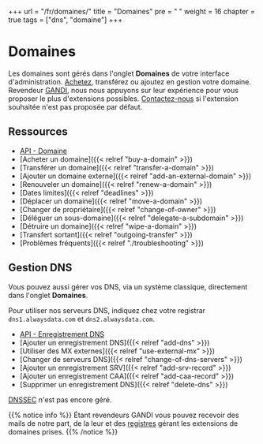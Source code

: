 +++
url = "/fr/domaines/"
title = "Domaines"
pre = "<i class='fas fa-fw fa-server'></i> "
weight = 16
chapter = true
tags = ["dns", "domaine"]
+++

# Domaines

Les domaines sont gérés dans l'onglet **Domaines** de votre interface d'administration. [Achetez](https://www.alwaysdata.com/fr/domaines/#main), transférez ou ajoutez en gestion votre domaine. Revendeur [GANDI](https://www.gandi.net/fr), nous nous appuyons sur leur expérience pour vous proposer le plus d'extensions possibles. [Contactez-nous](https://admin.alwaysdata.com/support/add/) si l'extension souhaitée n'est pas proposée par défaut.

## Ressources

- [API - Domaine](https://api.alwaysdata.com/v1/domain/doc/)
- [Acheter un domaine]({{< relref "buy-a-domain" >}})
- [Transférer un domaine]({{< relref "transfer-a-domain" >}})
- [Ajouter un domaine externe]({{< relref "add-an-external-domain" >}})
- [Renouveler un domaine]({{< relref "renew-a-domain" >}})
- [Dates limites]({{< relref "deadlines" >}})
- [Déplacer un domaine]({{< relref "move-a-domain" >}})
- [Changer de propriétaire]({{< relref "change-of-owner" >}})
- [Déléguer un sous-domaine]({{< relref "delegate-a-subdomain" >}})
- [Détruire un domaine]({{< relref "wipe-a-domain" >}})
- [Transfert sortant]({{< relref "outgoing-transfer" >}})
- [Problèmes fréquents]({{< relref "./troubleshooting" >}})

## Gestion DNS

Vous pouvez aussi gérer vos DNS, via un système classique, directement dans l'onglet **Domaines**.

Pour utiliser nos serveurs DNS, indiquez chez votre registrar `dns1.alwaysdata.com` et `dns2.alwaysdata.com`.


- [API - Enregistrement DNS](https://api.alwaysdata.com/v1/record/doc/)
- [Ajouter un enregistrement DNS]({{< relref "add-dns" >}})
- [Utiliser des MX externes]({{< relref "use-external-mx" >}})
- [Changer de serveurs DNS]({{< relref "change-of-dns-servers" >}})
- [Ajouter un enregistrement SRV]({{< relref "add-srv-record" >}})
- [Ajouter un enregistrement CAA]({{< relref "add-caa-record" >}})
- [Supprimer un enregistrement DNS]({{< relref "delete-dns" >}})

[DNSSEC](https://fr.wikipedia.org/wiki/Domain_Name_System_Security_Extensions) n'est pas encore géré.

{{% notice info %}}
Étant revendeurs GANDI vous pouvez recevoir des mails de notre part, de la leur et des [registres](https://fr.wikipedia.org/wiki/Registre_de_noms_de_domaine) gérant les extensions de domaines prises.
{{% /notice %}}

